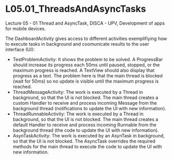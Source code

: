 # L05.01_ThreadsAndAsyncTasks
Lecture 05 - 01 Thread and AsyncTask, DISCA - UPV, Development of apps for mobile devices.

The DashboardActivity gives access to different activities exemplifiying how to execute tasks in background and coomunicate results to the user interface (UI):
- TestProblemActivity: It shows the problem to be solved. A ProgressBar should increase its progress each 50ms until paused, stopped, or the maximum progress is reached. A TextView should also display that progress as a text. The problem here is that the main thread is blocked (wait for 50ms) so no update is visible until the maximum progress is reached.
- ThreadMessageActivity: The work is executed by a Thread in background, so that the UI is not blocked. The main thread creates a custom Handler to receive and process incoming Message from the background thread (notifications to update the UI with new information).
- ThreadRunnableActivity: The work is executed by a Thread in background, so that the UI is not blocked. The main thread creates a default Handler to receive and process incoming Runnable from the background thread (the code to update the UI with new information).
- AsynTaskActivity: The work is executed by an AsynTask in background, so that the UI is not blocked. The AsyncTask overrides the required methods for the main thread to execute the code to update the UI with new information.
